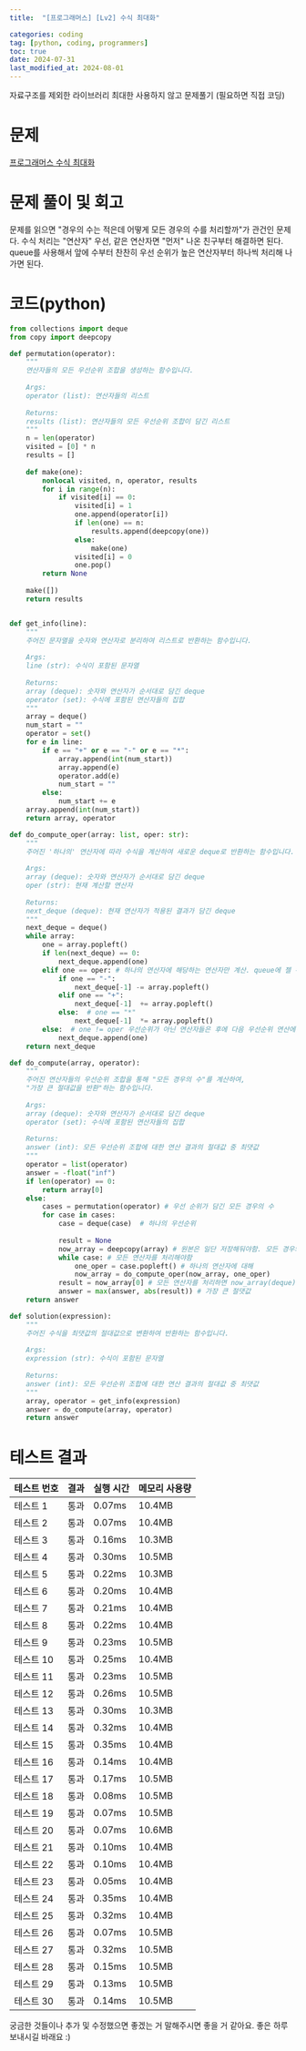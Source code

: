 ```yaml
---
title:  "[프로그래머스] [Lv2] 수식 최대화" 

categories: coding
tag: [python, coding, programmers]
toc: true
date: 2024-07-31
last_modified_at: 2024-08-01
---
```


자료구조를 제외한 라이브러리 최대한 사용하지 않고 문제풀기 (필요하면 직접 코딩)

# 문제
[프로그래머스 수식 최대화](https://school.programmers.co.kr/learn/courses/30/lessons/67257#)

# 문제 풀이 및 회고
문제를 읽으면 "경우의 수는 적은데 어떻게 모든 경우의 수를 처리할까"가 관건인 문제다. 수식 처리는 "연산자" 우선, 같은 연산자면 "먼저" 나온 친구부터 해결하면 된다. queue를 사용해서 앞에 수부터 찬찬히 우선 순위가 높은 연산자부터 하나씩 처리해 나가면 된다.

# 코드(python)

```python
from collections import deque
from copy import deepcopy

def permutation(operator):
    """
    연산자들의 모든 우선순위 조합을 생성하는 함수입니다.
    
    Args:
    operator (list): 연산자들의 리스트
    
    Returns:
    results (list): 연산자들의 모든 우선순위 조합이 담긴 리스트
    """
    n = len(operator)
    visited = [0] * n
    results = []
    
    def make(one):
        nonlocal visited, n, operator, results
        for i in range(n):
            if visited[i] == 0:
                visited[i] = 1
                one.append(operator[i])
                if len(one) == n:
                    results.append(deepcopy(one))
                else:
                    make(one)
                visited[i] = 0
                one.pop()
        return None
    
    make([])
    return results


def get_info(line):
    """
    주어진 문자열을 숫자와 연산자로 분리하여 리스트로 반환하는 함수입니다.
    
    Args:
    line (str): 수식이 포함된 문자열
    
    Returns:
    array (deque): 숫자와 연산자가 순서대로 담긴 deque
    operator (set): 수식에 포함된 연산자들의 집합
    """
    array = deque()
    num_start = ""
    operator = set()
    for e in line:
        if e == "+" or e == "-" or e == "*":
            array.append(int(num_start))
            array.append(e)
            operator.add(e)
            num_start = ""
        else:
            num_start += e
    array.append(int(num_start))
    return array, operator

def do_compute_oper(array: list, oper: str):
    """
    주어진 '하나의' 연산자에 따라 수식을 계산하여 새로운 deque로 반환하는 함수입니다.
    
    Args:
    array (deque): 숫자와 연산자가 순서대로 담긴 deque
    oper (str): 현재 계산할 연산자
    
    Returns:
    next_deque (deque): 현재 연산자가 적용된 결과가 담긴 deque
    """
    next_deque = deque()
    while array:
        one = array.popleft()
        if len(next_deque) == 0:
            next_deque.append(one)
        elif one == oper: # 하나의 연산자에 해당하는 연산자만 계산. queue에 젤 위에 것과 같이 연산하면됨
            if one == "-":
                next_deque[-1] -= array.popleft()
            elif one == "+":
                next_deque[-1]  += array.popleft()
            else:  # one == "*"
                next_deque[-1]  *= array.popleft()
        else:  # one != oper 우선순위가 아닌 연산자들은 후에 다음 우선순위 연산에 써야함
            next_deque.append(one)
    return next_deque

def do_compute(array, operator):
    """
    주어진 연산자들의 우선순위 조합을 통해 "모든 경우의 수"를 계산하여,
    "가장 큰 절대값을 반환"하는 함수입니다.
    
    Args:
    array (deque): 숫자와 연산자가 순서대로 담긴 deque
    operator (set): 수식에 포함된 연산자들의 집합
    
    Returns:
    answer (int): 모든 우선순위 조합에 대한 연산 결과의 절대값 중 최댓값
    """
    operator = list(operator)
    answer = -float("inf")
    if len(operator) == 0:
        return array[0]
    else:
        cases = permutation(operator) # 우선 순위가 담긴 모든 경우의 수 
        for case in cases:
            case = deque(case)  # 하나의 우선순위
            
            result = None
            now_array = deepcopy(array) # 원본은 일단 저장해둬야함. 모든 경우의 수에 비교해줘야하기 때문에
            while case: # 모든 연산자를 처리해야함
                one_oper = case.popleft() # 하나의 연산자에 대해
                now_array = do_compute_oper(now_array, one_oper)
            result = now_array[0] # 모든 연산자를 처리하면 now_array(deque)에 하나의 숫자만 담김 = 해당 경우의 최종값
            answer = max(answer, abs(result)) # 가장 큰 절댓값
    return answer

def solution(expression):
    """
    주어진 수식을 최댓값의 절대값으로 변환하여 반환하는 함수입니다.
    
    Args:
    expression (str): 수식이 포함된 문자열
    
    Returns:
    answer (int): 모든 우선순위 조합에 대한 연산 결과의 절대값 중 최댓값
    """
    array, operator = get_info(expression)    
    answer = do_compute(array, operator)
    return answer

```


# 테스트 결과
| 테스트 번호 | 결과 | 실행 시간 | 메모리 사용량 |
|-------------|------|-----------|---------------|
| 테스트 1    | 통과 | 0.07ms    | 10.4MB        |
| 테스트 2    | 통과 | 0.07ms    | 10.4MB        |
| 테스트 3    | 통과 | 0.16ms    | 10.3MB        |
| 테스트 4    | 통과 | 0.30ms    | 10.5MB        |
| 테스트 5    | 통과 | 0.22ms    | 10.3MB        |
| 테스트 6    | 통과 | 0.20ms    | 10.4MB        |
| 테스트 7    | 통과 | 0.21ms    | 10.4MB        |
| 테스트 8    | 통과 | 0.22ms    | 10.4MB        |
| 테스트 9    | 통과 | 0.23ms    | 10.5MB        |
| 테스트 10   | 통과 | 0.25ms    | 10.4MB        |
| 테스트 11   | 통과 | 0.23ms    | 10.5MB        |
| 테스트 12   | 통과 | 0.26ms    | 10.5MB        |
| 테스트 13   | 통과 | 0.30ms    | 10.3MB        |
| 테스트 14   | 통과 | 0.32ms    | 10.4MB        |
| 테스트 15   | 통과 | 0.35ms    | 10.4MB        |
| 테스트 16   | 통과 | 0.14ms    | 10.4MB        |
| 테스트 17   | 통과 | 0.17ms    | 10.5MB        |
| 테스트 18   | 통과 | 0.08ms    | 10.5MB        |
| 테스트 19   | 통과 | 0.07ms    | 10.5MB        |
| 테스트 20   | 통과 | 0.07ms    | 10.6MB        |
| 테스트 21   | 통과 | 0.10ms    | 10.4MB        |
| 테스트 22   | 통과 | 0.10ms    | 10.4MB        |
| 테스트 23   | 통과 | 0.05ms    | 10.4MB        |
| 테스트 24   | 통과 | 0.35ms    | 10.4MB        |
| 테스트 25   | 통과 | 0.32ms    | 10.4MB        |
| 테스트 26   | 통과 | 0.07ms    | 10.5MB        |
| 테스트 27   | 통과 | 0.32ms    | 10.5MB        |
| 테스트 28   | 통과 | 0.15ms    | 10.5MB        |
| 테스트 29   | 통과 | 0.13ms    | 10.5MB        |
| 테스트 30   | 통과 | 0.14ms    | 10.5MB        |


궁금한 것들이나 추가 및 수정했으면 좋겠는 거 말해주시면 좋을 거 같아요.
좋은 하루 보내시길 바래요 :)